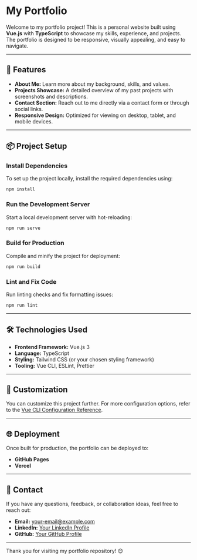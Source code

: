 
# My Portfolio

Welcome to my portfolio project! This is a personal website built using **Vue.js** with **TypeScript** to showcase my skills, experience, and projects. The portfolio is designed to be responsive, visually appealing, and easy to navigate.

---

## 🚀 Features
- **About Me:** Learn more about my background, skills, and values.
- **Projects Showcase:** A detailed overview of my past projects with screenshots and descriptions.
- **Contact Section:** Reach out to me directly via a contact form or through social links.
- **Responsive Design:** Optimized for viewing on desktop, tablet, and mobile devices.

---

## 📦 Project Setup

### Install Dependencies
To set up the project locally, install the required dependencies using:
```bash
npm install
```

### Run the Development Server
Start a local development server with hot-reloading:
```bash
npm run serve
```

### Build for Production
Compile and minify the project for deployment:
```bash
npm run build
```

### Lint and Fix Code
Run linting checks and fix formatting issues:
```bash
npm run lint
```

---

## 🛠️ Technologies Used
- **Frontend Framework:** Vue.js 3
- **Language:** TypeScript
- **Styling:** Tailwind CSS (or your chosen styling framework)
- **Tooling:** Vue CLI, ESLint, Prettier

---

## 🎨 Customization
You can customize this project further. For more configuration options, refer to the [Vue CLI Configuration Reference](https://cli.vuejs.org/config/).

---

## 🌐 Deployment
Once built for production, the portfolio can be deployed to:
- **GitHub Pages**
- **Vercel**

---

## 📧 Contact
If you have any questions, feedback, or collaboration ideas, feel free to reach out:
- **Email:** [your-email@example.com](mailto:your-email@example.com)
- **LinkedIn:** [Your LinkedIn Profile](https://linkedin.com/in/yourprofile)
- **GitHub:** [Your GitHub Profile](https://github.com/NotZagreus)

---

Thank you for visiting my portfolio repository! 😊
